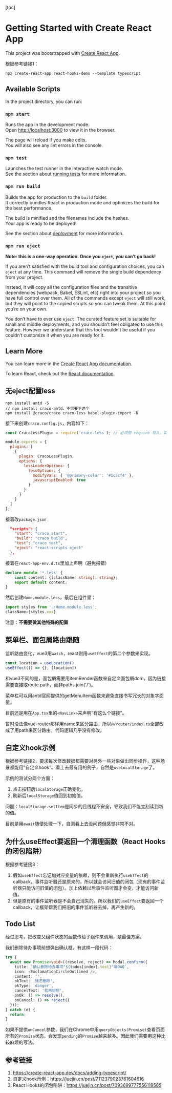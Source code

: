[toc]

# Getting Started with Create React App

This project was bootstrapped with [Create React App](https://github.com/facebook/create-react-app).

根据参考链接1：
```
npx create-react-app react-hooks-demo --template typescript
```

## Available Scripts

In the project directory, you can run:

### `npm start`

Runs the app in the development mode.\
Open [http://localhost:3000](http://localhost:3000) to view it in the browser.

The page will reload if you make edits.\
You will also see any lint errors in the console.

### `npm test`

Launches the test runner in the interactive watch mode.\
See the section about [running tests](https://facebook.github.io/create-react-app/docs/running-tests) for more information.

### `npm run build`

Builds the app for production to the `build` folder.\
It correctly bundles React in production mode and optimizes the build for the best performance.

The build is minified and the filenames include the hashes.\
Your app is ready to be deployed!

See the section about [deployment](https://facebook.github.io/create-react-app/docs/deployment) for more information.

### `npm run eject`

**Note: this is a one-way operation. Once you `eject`, you can’t go back!**

If you aren’t satisfied with the build tool and configuration choices, you can `eject` at any time. This command will remove the single build dependency from your project.

Instead, it will copy all the configuration files and the transitive dependencies (webpack, Babel, ESLint, etc) right into your project so you have full control over them. All of the commands except `eject` will still work, but they will point to the copied scripts so you can tweak them. At this point you’re on your own.

You don’t have to ever use `eject`. The curated feature set is suitable for small and middle deployments, and you shouldn’t feel obligated to use this feature. However we understand that this tool wouldn’t be useful if you couldn’t customize it when you are ready for it.

## Learn More

You can learn more in the [Create React App documentation](https://facebook.github.io/create-react-app/docs/getting-started).

To learn React, check out the [React documentation](https://reactjs.org/).

## 无eject配置less
```
npm install antd -S
// npm install craco-antd，不需要下这个
npm install @craco/craco craco-less babel-plugin-import -D
```
接下来创建`craco.config.js`，内容如下：
```js
const CracoLessPlugin = require('craco-less'); // 必须用 require 导入，实测 import 不行

module.exports = {
  plugins: [
    {
      plugin: CracoLessPlugin,
      options: {
        lessLoaderOptions: {
          lessOptions: {
            modifyVars: { '@primary-color': '#1cacf4' },
            javascriptEnabled: true
          }
        }
      }
    }
  ]
};
```

接着改`package.json`
```json
  "scripts": {
    "start": "craco start",
    "build": "craco build",
    "test": "craco test",
    "eject": "react-scripts eject"
  },
```

接着在`react-app-env.d.ts`里加上声明（避免报错）
```ts
declare module '*.less' {
    const content: {[className: string]: string};
    export default content;
}
```

然后创建`Home.module.less`，最后在组件里：
```ts
import styles from './Home.module.less';
className={styles.xxx}
```

注意：**不需要做其他特殊的配置**

## 菜单栏、面包屑路由跟随
监听路由变化，vue3用`watch`，react则用`useEffect`的第二个参数来实现。
```js
const location = useLocation()
useEffect(() => {}, [location])
```

和vue3不同的是，面包屑需要用itemRender函数来自定义面包屑dom，因为链接需要直接取route.path，而非paths.join('/')。

菜单栏可以用antd官网提供的getMenuItem函数来避免直接书写冗长的对象字面量。

目前还是用在`App.tsx`里的`<NavLink>`来声明“有这么个链接”。

暂时没法像vue-router那样用name来区分路由，所以`@/router/index.ts`全部改成了用path来区分路由。代码逻辑几乎没有修改。

## 自定义hook示例
根据参考链接2，要求每次修改数据都需要对另外一些对象做出同步操作，这种场景都能用“自定义hook”。看上去最有用的例子，自然是`useLocalStorage`了。

示例的测试分两个方面：
1. 点击按钮后`localStorage`正确变化。
2. 刷新后`localStorage`值回到初始值。

问题：`localStorage.setItem`是同步的且线程不安全，导致我们不能立刻读到新的值。

目前是用`await`随便处理一下，自测看上去没问题但感觉非常不对。

## 为什么useEffect要返回一个清理函数（React Hooks的闭包陷阱）
根据参考链接3：
1. 假如`useEffect`忘记加对应变量的依赖，则不会重新执行`useEffect`的callback，事件监听器还是原来的，所以就会访问旧值的闭包（现有的事件监听器只能访问旧值的闭包）。加上依赖以后事件监听器才会变，才能访问新值。
2. 但是原有的事件监听器是不会自己消失的。所以我们的`useEffect`要返回一个callback，让框架帮我们把旧的事件监听器去掉，再产生新的。

## Todo List
经过思考，把改变父组件状态的函数传给子组件来调用，是最佳方案。

我们删除待办事项前想弹出确认框，有这样一段代码：

```typescript
try {
  await new Promise<void>((resolve, reject) => Modal.confirm({
    title: `确认删除待办事项"${todos[index].text}"嘛QAQ`,
    icon: <ExclamationCircleOutlined />,
    content: '',
    okText: '残忍删除',
    okType: 'danger',
    cancelText: '我再想想',
    onOk: () => resolve(),
    onCancel: () => reject()
  }));
} catch (e) {
  return;
}
```

如果不提供`onCancel`参数，我们在Chrome中用`queryObjects(Promise)`查看页面所有的`Promise`状态，会发现`pending`的`Promise`越来越多。因此我们需要用这种比较麻烦的写法。

## 参考链接
1. https://create-react-app.dev/docs/adding-typescript/
2. 自定义hook示例：https://juejin.cn/post/7112379023761604616
3. React Hooks的闭包陷阱：https://juejin.cn/post/7093699777556119565
